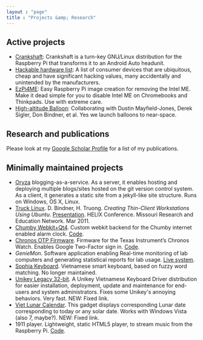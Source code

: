 ```yaml
---
layout : "page"
title : "Projects &amp; Research"
---
```


Active projects
--

- [Crankshaft](http://getcrankshaft.com): Crankshaft is a turn-key GNU/Linux distribution for the Raspberry Pi that transforms it to an Android Auto headunit.
- [Hackable hardware list](https://github.com/htruong/hackable-consumer-hardware): A list of consumer devices that are ubiquitous, cheap and have significant hacking values, many accidentally and unintended by the manufacturers.
- [EzPi4ME](https://github.com/htruong/ezpi4me): Easy Raspberry Pi image creation for removing the Intel ME. Make it dead simple for you to disable Intel ME on Chromebooks and Thinkpads. Use with extreme care.
- [High-altitude Balloon](http://hab.education/): Collaborating with Dustin Mayfield-Jones, Derek Sigler, Don Bindner, et al. Yes we launch balloons to near-space. 


Research and publications
--

Please look at my [Google Scholar Profile](https://scholar.google.com/citations?user=ZTuFnawAAAAJ&hl=en&oi=sra) for a list of my publications.


Minimally maintained projects
--

- [Oryza](https://github.com/htruong/oryza) blogging-as-a-service. As a server, it enables hosting and deploying multiple blogs/sites hosted on the git version control system. As a client, it generates a static site from a jekyll-like site structure. Runs on Windows, OS X, Linux. 
- [Truck Linux](http://talc.truman.edu/iso/truck-its/). D. Bindner, H. Truong. *Creating Thin-Client Workstations Using Ubuntu*. [Presentation](http://talc.truman.edu/iso/truck-its/Helix-2011.pdf). HELIX Conference. Missouri Research and Education Network. Mar 2011.
- [Chumby Webkit+Qt4](http://www.engadget.com/2012/05/31/developer-runs-webkit-on-chumby/). Custom webkit backend for the Chumby internet enabled alarm clock. [Code](https://github.com/htruong/chumbyqt4).
- [Chronos OTP Firmware](http://hackaday.com/2011/02/27/google-two-factor-authentication-in-a-wristwatch/). Firmware for the Texas Instrument’s Chronos Watch. Enables Google
Two-Factor sign in. [Code](https://github.com/htruong/chronos-otp).
- *GenieMon*. Software application enabling Real-time monitoring of lab computers and generating statistical reports for lab usage. [Live system](http://trulabs.truman.edu/geniemon/).
- [Sophia Keyboard](https://play.google.com/store/apps/details?id=com.htruong.inputmethod.latin). Vietnamese smart keyboard, based on fuzzy word matching. No longer maintained.
- [Unikey Legacy 32-bit](/downloads/UnikeyLegacy.msi). A Unikey Vietnamese Keyboard Driver distribution for
easier installation, deployment, update and maintenance for end-users
and system administrators. Fixes some Unikey's annoying behaviors. Very fast. NEW: Fixed link.
- [Viet Lunar Calendar](/downloads/VietnameseLunarCalendar.gadget). This gadget displays corresponding Lunar date corresponding to today or any solar date. Works with Windows Vista (also 7, maybe?). NEW: Fixed link.
- 1911 player. Lightweight, static HTML5 player, to stream music from the Raspberry Pi. [Code](https://github.com/htruong/1911-player).

